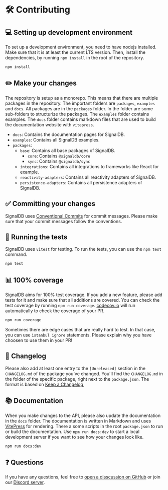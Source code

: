 # 🛠️ Contributing

## 💻 Setting up development environment

To set up a development environment, you need to have nodejs installed. Make sure that it is at least the current LTS version.
Then, install the dependencies, by running `npm install` in the root of the repository.

```sh
npm install
```

## ✏️ Make your changes

The repository is setup as a monorepo. This means that there are multiple packages in the repository. The important folders are `packages`, `examples` and `docs`.
All packages are in the `packages` folder. In the folder are some sub-folders to structurize the packages. The `examples` folder contains examples. The `docs` folder contains markdown files that are used to build the documentation website with `vitepress`.

- `docs`: Contains the documentation pages for SignalDB.
- `examples`: Contains all SignalDB examples.
- `packages`:
  - `base`: Contains all base packages of SignalDB.
    - `core`: Contains `@signaldb/core`
    - `sync`: Contains `@signaldb/sync`
  - `integrations`: Contains all integrations to frameworks like React for example.
  - `reactivity-adapters`: Contains all reactivity adapters of SignalDB.
  - `persistence-adapters`: Contains all persistence adapters of SignalDB.

## ✅ Committing your changes

SignalDB uses [Conventional Commits](https://www.conventionalcommits.org/en/v1.0.0/) for commit messages. Please make sure that your commit messages follow the conventions.

## 🧪 Running the tests

SignalDB uses `vitest` for testing. To run the tests, you can use the `npm test` command.

```sh
npm test
```

## 📊 100% coverage

SignalDB aims for 100% test coverage. If you add a new feature, please add tests for it and make sure that all additions are covered. You can check the test coverage by running `npm run coverage`. [codecov.io](https://app.codecov.io/gh/maxnowack/signaldb) will run automatically to check the coverage of your PR.

```sh
npm run coverage
```

Sometimes there are edge cases that are really hard to test. In that case, you can use `istanbul ignore` statements. Please explain why you have choosen to use them in your PR!

## 📝 Changelog

Please also add at least one entry to the `[Unreleased]` section in the `CHANGELOG.md` of the package you've changed. You'll find the `CHANGELOG.md` in the folder of the specific package, right next to the `package.json`. The format is based on [Keep a Changelog](https://keepachangelog.com/en/1.1.0/),

## 📚 Documentation

When you make changes to the API, please also update the documentation in the `docs` folder. The documentation is written in Markdown and uses [VitePress](https://vitepress.dev) for rendering. There a some scripts in the root `package.json` to run or build the documentation. Use `npm run docs:dev` to start a local development server if you want to see how your changes look like.

```sh
npm run docs:dev
```

## ❓ Questions

If you have any questions, feel free to [open a disscussion on GitHub](https://github.com/maxnowack/signaldb/discussions/new/choose) or join our [Discord server](https://discord.gg/qMvXKXxBTp).
